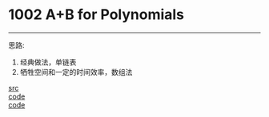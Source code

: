 # 1002 A+B for Polynomials

---

思路:
1. 经典做法，单链表
2. 牺牲空间和一定的时间效率，数组法

[src](https://pintia.cn/problem-sets/994805342720868352/problems/994805526272000000) <br>
[code](code/1002.c) <br>
[code](code/1002_array_method.c) <br>
